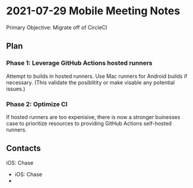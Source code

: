 # 2021-07-29 Mobile Meeting Notes

Primary Objective: Migrate off of CircleCI

## Plan

### Phase 1: Leverage GitHub Actions hosted runners

Attempt to builds in hosted runners. Use Mac runners for Android builds if necessary. (This validate the posiblitity or make visable any potential issues.)

### Phase 2: Optimize CI

If hosted runners are too expenisive, there is now a stronger buinesses case to prioritize resources to providing GitHub Actions self-hosted runners.

## Contacts

iOS: Chase

 - iOS: Chase
 - 

<!--stackedit_data:
eyJoaXN0b3J5IjpbMTY5ODc5NzkyMl19
-->